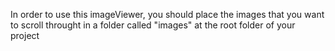 In order to use this imageViewer, you should place the images that you want to scroll throught in a folder called "images" at the root folder of your project
